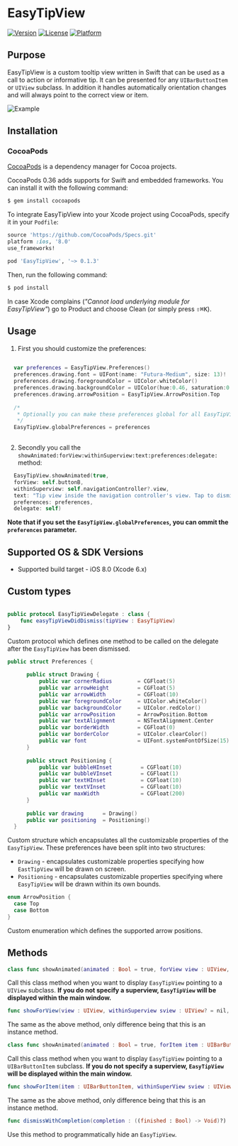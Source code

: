 # EasyTipView

[![Version](https://img.shields.io/cocoapods/v/EasyTipView.svg?style=flat)](http://cocoapods.org/pods/EasyTipView)
[![License](https://img.shields.io/cocoapods/l/EasyTipView.svg?style=flat)](http://cocoapods.org/pods/EasyTipView)
[![Platform](https://img.shields.io/cocoapods/p/EasyTipView.svg?style=flat)](http://cocoapods.org/pods/EasyTipView)

Purpose
--------------

EasyTipView is a custom tooltip view written in Swift that can be used as a call to action or informative tip. It can be presented for 
any ``UIBarButtonItem`` or ``UIView`` subclass. In addition it handles automatically orientation changes and will always point to the correct view or item.

![Example](/../master/images/preview.gif)

Installation
--------------

### CocoaPods

[CocoaPods](http://cocoapods.org) is a dependency manager for Cocoa projects.

CocoaPods 0.36 adds supports for Swift and embedded frameworks. You can install it with the following command:

```bash
$ gem install cocoapods
```

To integrate EasyTipView into your Xcode project using CocoaPods, specify it in your `Podfile`:

```ruby
source 'https://github.com/CocoaPods/Specs.git'
platform :ios, '8.0'
use_frameworks!

pod 'EasyTipView', '~> 0.1.3'
```

Then, run the following command:

```bash
$ pod install
```

In case Xcode complains (<i>"Cannot load underlying module for EasyTipView"</i>) go to Product and choose Clean (or simply press <kbd>⇧</kbd><kbd>⌘</kbd><kbd>K</kbd>).

Usage
--------------

1) First you should customize the preferences:
```swift
  
  var preferences = EasyTipView.Preferences()
  preferences.drawing.font = UIFont(name: "Futura-Medium", size: 13)!
  preferences.drawing.foregroundColor = UIColor.whiteColor()
  preferences.drawing.backgroundColor = UIColor(hue:0.46, saturation:0.99, brightness:0.6, alpha:1)
  preferences.drawing.arrowPosition = EasyTipView.ArrowPosition.Top
  
  /*
   * Optionally you can make these preferences global for all EasyTipViews
   */
  EasyTipView.globalPreferences = preferences
  
```

2) Secondly you call the ``showAnimated:forView:withinSuperview:text:preferences:delegate:`` method:
```swift
  EasyTipView.showAnimated(true, 
  forView: self.buttonB, 
  withinSuperview: self.navigationController?.view,
  text: "Tip view inside the navigation controller's view. Tap to dismiss!",
  preferences: preferences,
  delegate: self)
```

**Note that if you set the ```EasyTipView.globalPreferences```, you can ommit the ```preferences``` parameter.**

Supported OS & SDK Versions
-----------------------------

* Supported build target - iOS 8.0 (Xcode 6.x)

Custom types
--------------

```swift 

public protocol EasyTipViewDelegate : class {
    func easyTipViewDidDismiss(tipView : EasyTipView)
}

```

Custom protocol which defines one method to be called on the delegate after the ``EasyTipView`` has been dismissed.

```swift
public struct Preferences {
        
      public struct Drawing {
          public var cornerRadius        = CGFloat(5)
          public var arrowHeight         = CGFloat(5)
          public var arrowWidth          = CGFloat(10)
          public var foregroundColor     = UIColor.whiteColor()
          public var backgroundColor     = UIColor.redColor()
          public var arrowPosition       = ArrowPosition.Bottom
          public var textAlignment       = NSTextAlignment.Center
          public var borderWidth         = CGFloat(0)
          public var borderColor         = UIColor.clearColor()
          public var font                = UIFont.systemFontOfSize(15)
      }
        
      public struct Positioning {
          public var bubbleHInset         = CGFloat(10)
          public var bubbleVInset         = CGFloat(1)
          public var textHInset           = CGFloat(10)
          public var textVInset           = CGFloat(10)
          public var maxWidth             = CGFloat(200)
      }
        
      public var drawing      = Drawing()
      public var positioning  = Positioning()
  }
```
Custom structure which encapsulates all the customizable properties of the ``EasyTipView``. These preferences have been split into two structures:
* ```Drawing``` - encapsulates customizable properties specifying how ```EastTipView``` will be drawn on screen.
* ```Positioning``` - encapsulates customizable properties specifying where ```EasyTipView``` will be drawn within its own bounds.

```swift
enum ArrowPosition {
  case Top
  case Bottom
}
```
Custom enumeration which defines the supported arrow positions.

Methods
--------------

```swift
class func showAnimated(animated : Bool = true, forView view : UIView, withinSuperview superview : UIView? = nil, text :  NSString, preferences: Preferences = EasyTipView.globalPreferences, delegate : EasyTipViewDelegate? = nil)
```

Call this class method when you want to display ``EasyTipView`` pointing to a ``UIView`` subclass. **If you do not specify a superview, ``EasyTipView`` will be displayed within the main window.**

```swift
func showForView(view : UIView, withinSuperview sview : UIView? = nil, animated : Bool = true)
```

The same as the above method, only difference being that this is an instance method.

```swift
class func showAnimated(animated : Bool = true, forItem item : UIBarButtonItem, withinSuperview superview : UIView? = nil, text : NSString, preferences: Preferences = EasyTipView.globalPreferences, delegate : EasyTipViewDelegate? = nil)
```

Call this class method when you want to display ``EasyTipView`` pointing to a ``UIBarButtonItem`` subclass. **If you do not specify a superview, ``EasyTipView`` will be displayed within the main window.**


```swift
func showForItem(item : UIBarButtonItem, withinSuperView sview : UIView? = nil, animated : Bool = true)
```

The same as the above method, only difference being that this is an instance method.
```swift
func dismissWithCompletion(completion : ((finished : Bool) -> Void)?)
```

Use this method to programmatically hide an ``EasyTipView``.
